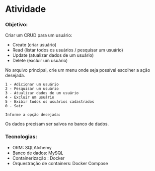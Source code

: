 # Atividade

### Objetivo:
Criar um CRUD para um usuário:
 - Create (criar usuário)
 - Read (listar todos os usuários / pesquisar um usuário)
 - Update (atualizar dados de um usuário)
 - Delete (excluir um usuário)

 No arquivo principal, crie um menu onde seja possível escolher a ação desejada.

 ```
 1 - Adicionar um usuário
 2 - Pesquisar um usuário
 3 - Atualizar dados de um usuário
 4 - Excluir um usuário
 5 - Exibir todos os usuários cadastrados
 0 - Sair

 Informe a opção desejada:
 ```

 Os dados precisam ser salvos no banco de dados.

 ### Tecnologias:
 - ORM: SQLAlchemy
 - Banco de dados: MySQL
 - Containerização : Docker
 - Orquestração de containers: Docker Compose
